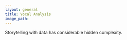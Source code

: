 ```yaml
---
layout: general
title: Vocal Analysis
image_path: 
---
```


Storytelling with data has considerable hidden complexity.
